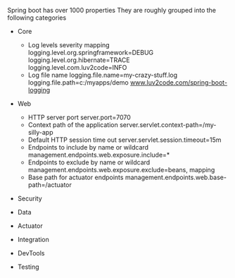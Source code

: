 Spring boot has over 1000 properties
They are roughly grouped into the following categories
- Core 
  - Log levels severity mapping
  logging.level.org.springframework=DEBUG
  logging.level.org.hibernate=TRACE
  logging.level.com.luv2code=INFO
  - Log file name
  logging.file.name=my-crazy-stuff.log
  logging.file.path=c:/myapps/demo
  www.luv2code.com/spring-boot-logging

- Web
  - HTTP server port
  server.port=7070
  - Context path of the application
  server.servlet.context-path=/my-silly-app
  - Default HTTP session time out
  server.servlet.session.timeout=15m
  - Endpoints to include by name or wildcard
  management.endpoints.web.exposure.include=*
  - Endpoints to exclude by name or wildcard
  management.endpoints.web.exposure.exclude=beans, mapping
  - Base path for actuator endpoints
  management.endpoints.web.base-path=/actuator
- Security
- Data
- Actuator
- Integration
- DevTools
- Testing